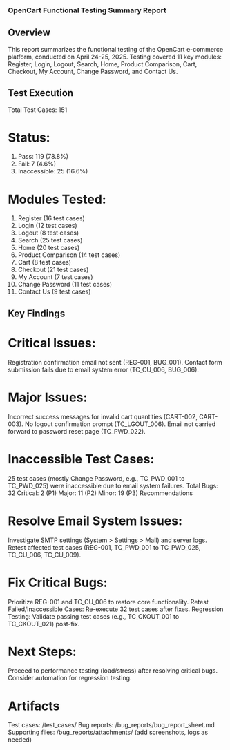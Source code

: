 ### OpenCart Functional Testing Summary Report

## Overview

This report summarizes the functional testing of the OpenCart e-commerce platform, conducted on April 24-25, 2025. Testing covered 11 key modules: Register, Login, Logout, Search, Home, Product Comparison, Cart, Checkout, My Account, Change Password, and Contact Us.

## Test Execution
Total Test Cases: 151
# Status:
1. Pass: 119 (78.8%)
2. Fail: 7 (4.6%)
3. Inaccessible: 25 (16.6%)
# Modules Tested:
1. Register (16 test cases)
2. Login (12 test cases)
3. Logout (8 test cases)
4. Search (25 test cases)
5. Home (20 test cases)
6. Product Comparison (14 test cases)
7. Cart (8 test cases)
8. Checkout (21 test cases)
9. My Account (7 test cases)
10. Change Password (11 test cases)
11. Contact Us (9 test cases)

## Key Findings
# Critical Issues:
Registration confirmation email not sent (REG-001, BUG_001).
Contact form submission fails due to email system error (TC_CU_006, BUG_006).
# Major Issues:
Incorrect success messages for invalid cart quantities (CART-002, CART-003).
No logout confirmation prompt (TC_LGOUT_006).
Email not carried forward to password reset page (TC_PWD_022).
# Inaccessible Test Cases:
25 test cases (mostly Change Password, e.g., TC_PWD_001 to TC_PWD_025) were inaccessible due to email system failures.
Total Bugs: 32
Critical: 2 (P1)
Major: 11 (P2)
Minor: 19 (P3)
Recommendations
# Resolve Email System Issues:
Investigate SMTP settings (System > Settings > Mail) and server logs.
Retest affected test cases (REG-001, TC_PWD_001 to TC_PWD_025, TC_CU_006, TC_CU_009).
# Fix Critical Bugs:
Prioritize REG-001 and TC_CU_006 to restore core functionality.
Retest Failed/Inaccessible Cases:
Re-execute 32 test cases after fixes.
Regression Testing:
Validate passing test cases (e.g., TC_CKOUT_001 to TC_CKOUT_021) post-fix.
# Next Steps:
Proceed to performance testing (load/stress) after resolving critical bugs.
Consider automation for regression testing.
# Artifacts
Test cases: /test_cases/
Bug reports: /bug_reports/bug_report_sheet.md
Supporting files: /bug_reports/attachments/ (add screenshots, logs as needed)
